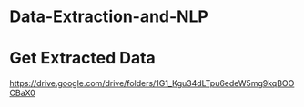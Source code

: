 # Data-Extraction-and-NLP

# Get Extracted Data
  https://drive.google.com/drive/folders/1G1_Kgu34dLTpu6edeW5mg9kqBOOCBaX0
